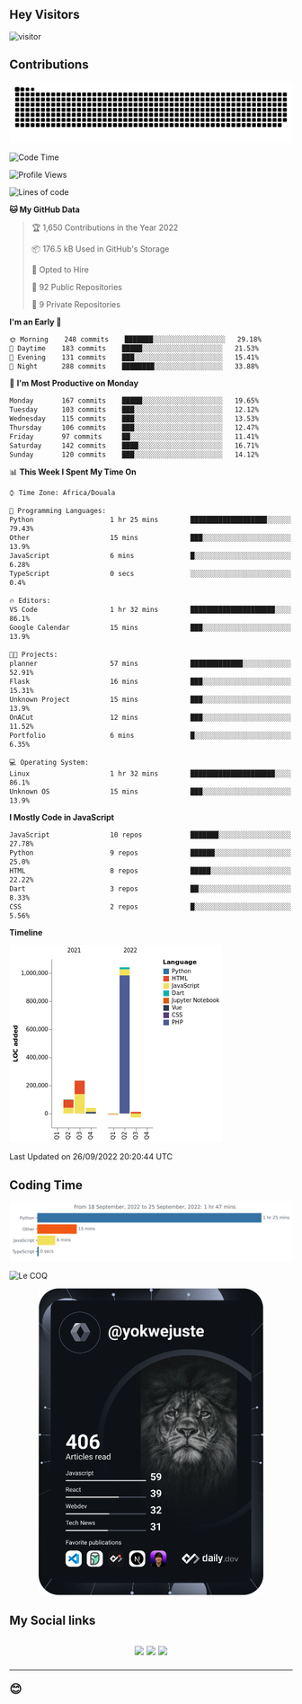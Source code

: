 ## Hey Visitors
![visitor](https://profile-counter.glitch.me/yokwejuste/count.svg)

## Contributions
<p align="center">
  <img src="https://raw.githubusercontent.com/yokwejuste/yokwejuste/output/github-contribution-grid-snake.svg" />
</p>

<!--START_SECTION:waka-->
![Code Time](http://img.shields.io/badge/Code%20Time-1%2C102%20hrs%2052%20mins-blue)

![Profile Views](http://img.shields.io/badge/Profile%20Views-16-blue)

![Lines of code](https://img.shields.io/badge/From%20Hello%20World%20I%27ve%20Written-1%20Million%20lines%20of%20code-blue)

**🐱 My GitHub Data** 

> 🏆 1,650 Contributions in the Year 2022
 > 
> 📦 176.5 kB Used in GitHub's Storage 
 > 
> 💼 Opted to Hire
 > 
> 📜 92 Public Repositories 
 > 
> 🔑 9 Private Repositories  
 > 
**I'm an Early 🐤** 

```text
🌞 Morning    248 commits    ███████░░░░░░░░░░░░░░░░░░   29.18% 
🌆 Daytime    183 commits    █████░░░░░░░░░░░░░░░░░░░░   21.53% 
🌃 Evening    131 commits    ███░░░░░░░░░░░░░░░░░░░░░░   15.41% 
🌙 Night      288 commits    ████████░░░░░░░░░░░░░░░░░   33.88%

```
📅 **I'm Most Productive on Monday** 

```text
Monday       167 commits    █████░░░░░░░░░░░░░░░░░░░░   19.65% 
Tuesday      103 commits    ███░░░░░░░░░░░░░░░░░░░░░░   12.12% 
Wednesday    115 commits    ███░░░░░░░░░░░░░░░░░░░░░░   13.53% 
Thursday     106 commits    ███░░░░░░░░░░░░░░░░░░░░░░   12.47% 
Friday       97 commits     ██░░░░░░░░░░░░░░░░░░░░░░░   11.41% 
Saturday     142 commits    ████░░░░░░░░░░░░░░░░░░░░░   16.71% 
Sunday       120 commits    ███░░░░░░░░░░░░░░░░░░░░░░   14.12%

```


📊 **This Week I Spent My Time On** 

```text
⌚︎ Time Zone: Africa/Douala

💬 Programming Languages: 
Python                   1 hr 25 mins        ███████████████████░░░░░░   79.43% 
Other                    15 mins             ███░░░░░░░░░░░░░░░░░░░░░░   13.9% 
JavaScript               6 mins              █░░░░░░░░░░░░░░░░░░░░░░░░   6.28% 
TypeScript               0 secs              ░░░░░░░░░░░░░░░░░░░░░░░░░   0.4%

🔥 Editors: 
VS Code                  1 hr 32 mins        █████████████████████░░░░   86.1% 
Google Calendar          15 mins             ███░░░░░░░░░░░░░░░░░░░░░░   13.9%

🐱‍💻 Projects: 
planner                  57 mins             █████████████░░░░░░░░░░░░   52.91% 
Flask                    16 mins             ███░░░░░░░░░░░░░░░░░░░░░░   15.31% 
Unknown Project          15 mins             ███░░░░░░░░░░░░░░░░░░░░░░   13.9% 
OnACut                   12 mins             ███░░░░░░░░░░░░░░░░░░░░░░   11.52% 
Portfolio                6 mins              █░░░░░░░░░░░░░░░░░░░░░░░░   6.35%

💻 Operating System: 
Linux                    1 hr 32 mins        █████████████████████░░░░   86.1% 
Unknown OS               15 mins             ███░░░░░░░░░░░░░░░░░░░░░░   13.9%

```

**I Mostly Code in JavaScript** 

```text
JavaScript               10 repos            ███████░░░░░░░░░░░░░░░░░░   27.78% 
Python                   9 repos             ██████░░░░░░░░░░░░░░░░░░░   25.0% 
HTML                     8 repos             █████░░░░░░░░░░░░░░░░░░░░   22.22% 
Dart                     3 repos             ██░░░░░░░░░░░░░░░░░░░░░░░   8.33% 
CSS                      2 repos             █░░░░░░░░░░░░░░░░░░░░░░░░   5.56%

```


**Timeline**

![Chart not found](https://raw.githubusercontent.com/yokwejuste/yokwejuste/master/charts/bar_graph.png) 


 Last Updated on 26/09/2022 20:20:44 UTC
<!--END_SECTION:waka-->

## Coding Time

[![wakatime-stats](https://github.com/yokwejuste/yokwejuste/blob/master/images/stat.svg)](https://wakatime.com/@yokwejuste)

![Le COQ](https://metrics.lecoq.io/yokwejuste/)
<p align="center">
  <a href="#"><img src="https://github.com/yokwejuste/yokwejuste/blob/master/devcard.svg" width="400" alt="Yonkeu K. Steve's Dev Card"/></a>
</p>
<h2>My Social links<h2>
<p align="center">
  <a href="https://twitter.com/yokwejuste"><img src="https://img.shields.io/badge/twitter-%231DA1F2.svg?style=for-the-badge&logo=Twitter&logoColor=white"></a>
  <a href="https://linkedin.com/in/yokwejuste"><img src="https://img.shields.io/badge/linkedin-%230077B5.svg?style=for-the-badge&logo=linkedin&logoColor=white"></a>
  <a href="https://instagram.com/yokwejuste0"><img src="https://img.shields.io/badge/instagram-%23E4405F.svg?style=for-the-badge&logo=Instagram&logoColor=white"></a>
</p>
<hr>
😊
